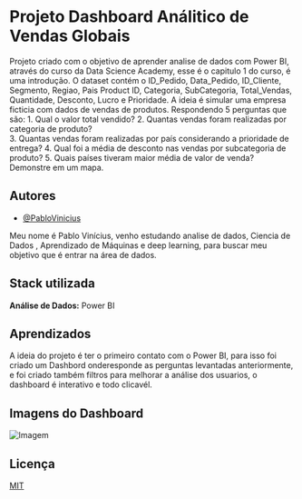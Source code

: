 
# Projeto Dashboard Análitico de Vendas Globais

Projeto criado com o objetivo de aprender analise de dados com Power BI, através do curso da Data Science Academy, esse é o capitulo 1 do curso, é uma introdução.
O dataset contém o ID_Pedido, Data_Pedido, ID_Cliente, Segmento, Regiao, Pais	Product ID, Categoria, SubCategoria, Total_Vendas, Quantidade, Desconto, Lucro e Prioridade.
A ideia é simular uma empresa ficticia com dados de vendas de produtos. Respondendo 5 perguntas que são:
    1. Qual o valor total vendido?
    2. Quantas vendas foram realizadas por categoria de produto?       
    3. Quantas vendas foram realizadas por país considerando a prioridade de entrega?
    4.  Qual foi a média de desconto nas vendas por subcategoria de produto?
    5.  Quais países tiveram maior média de valor de venda? Demonstre em um mapa.

## Autores

- [@PabloVinicius](https://www.github.com/PabloViniciusSS)

Meu nome é Pablo Vinícius, venho estudando analise de dados, Ciencia de Dados , Aprendizado de Máquinas e deep learning, para buscar meu objetivo que é entrar na área de dados.
## Stack utilizada

**Análise de Dados:** Power BI
## Aprendizados

A ideia do projeto é ter o primeiro contato com o Power BI, para isso foi criado um Dashbord onderesponde as perguntas levantadas anteriormente, e foi criado também filtros para melhorar a análise dos usuarios, o dashboard é interativo e todo clicavél.

## Imagens do Dashboard

![Imagem](https://github.com/PabloViniciusSS/Dashboard-de-Vendas-Globais/assets/48532322/0c59620e-615c-43b3-80c0-bda2ec51c875)


## Licença

[MIT](https://choosealicense.com/licenses/mit/)

